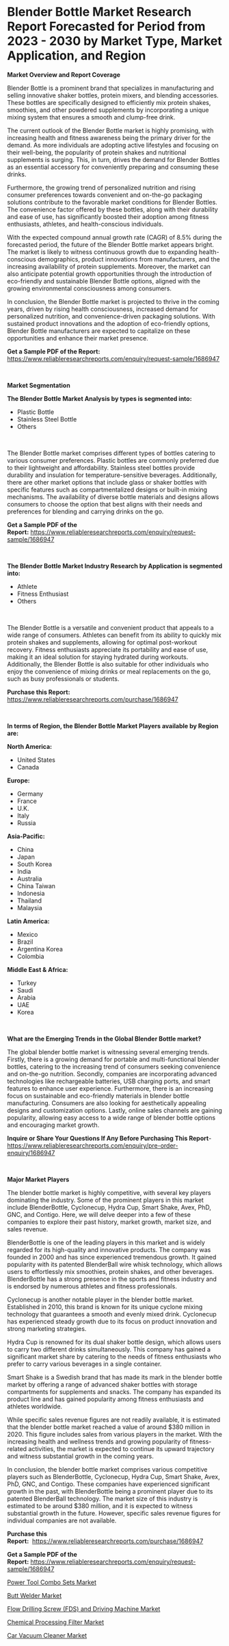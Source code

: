<p><h1>Blender Bottle Market Research Report Forecasted for Period from 2023 -  2030 by Market Type, Market Application, and Region</h1></p><p><strong>Market Overview and Report Coverage</strong></p>
<p><p>Blender Bottle is a prominent brand that specializes in manufacturing and selling innovative shaker bottles, protein mixers, and blending accessories. These bottles are specifically designed to efficiently mix protein shakes, smoothies, and other powdered supplements by incorporating a unique mixing system that ensures a smooth and clump-free drink.</p><p>The current outlook of the Blender Bottle market is highly promising, with increasing health and fitness awareness being the primary driver for the demand. As more individuals are adopting active lifestyles and focusing on their well-being, the popularity of protein shakes and nutritional supplements is surging. This, in turn, drives the demand for Blender Bottles as an essential accessory for conveniently preparing and consuming these drinks.</p><p>Furthermore, the growing trend of personalized nutrition and rising consumer preferences towards convenient and on-the-go packaging solutions contribute to the favorable market conditions for Blender Bottles. The convenience factor offered by these bottles, along with their durability and ease of use, has significantly boosted their adoption among fitness enthusiasts, athletes, and health-conscious individuals.</p><p>With the expected compound annual growth rate (CAGR) of 8.5% during the forecasted period, the future of the Blender Bottle market appears bright. The market is likely to witness continuous growth due to expanding health-conscious demographics, product innovations from manufacturers, and the increasing availability of protein supplements. Moreover, the market can also anticipate potential growth opportunities through the introduction of eco-friendly and sustainable Blender Bottle options, aligned with the growing environmental consciousness among consumers.</p><p>In conclusion, the Blender Bottle market is projected to thrive in the coming years, driven by rising health consciousness, increased demand for personalized nutrition, and convenience-driven packaging solutions. With sustained product innovations and the adoption of eco-friendly options, Blender Bottle manufacturers are expected to capitalize on these opportunities and enhance their market presence.</p></p>
<p><strong>Get a Sample PDF of the Report:</strong> <a href="https://www.reliableresearchreports.com/enquiry/request-sample/1686947">https://www.reliableresearchreports.com/enquiry/request-sample/1686947</a></p>
<p>&nbsp;</p>
<p><strong>Market Segmentation</strong></p>
<p><strong>The Blender Bottle Market Analysis by types is segmented into:</strong></p>
<p><ul><li>Plastic Bottle</li><li>Stainless Steel Bottle</li><li>Others</li></ul></p>
<p>&nbsp;</p>
<p><p>The Blender Bottle market comprises different types of bottles catering to various consumer preferences. Plastic bottles are commonly preferred due to their lightweight and affordability. Stainless steel bottles provide durability and insulation for temperature-sensitive beverages. Additionally, there are other market options that include glass or shaker bottles with specific features such as compartmentalized designs or built-in mixing mechanisms. The availability of diverse bottle materials and designs allows consumers to choose the option that best aligns with their needs and preferences for blending and carrying drinks on the go.</p></p>
<p><strong>Get a Sample PDF of the Report:</strong>&nbsp;<a href="https://www.reliableresearchreports.com/enquiry/request-sample/1686947">https://www.reliableresearchreports.com/enquiry/request-sample/1686947</a></p>
<p>&nbsp;</p>
<p><strong>The Blender Bottle Market Industry Research by Application is segmented into:</strong></p>
<p><ul><li>Athlete</li><li>Fitness Enthusiast</li><li>Others</li></ul></p>
<p>&nbsp;</p>
<p><p>The Blender Bottle is a versatile and convenient product that appeals to a wide range of consumers. Athletes can benefit from its ability to quickly mix protein shakes and supplements, allowing for optimal post-workout recovery. Fitness enthusiasts appreciate its portability and ease of use, making it an ideal solution for staying hydrated during workouts. Additionally, the Blender Bottle is also suitable for other individuals who enjoy the convenience of mixing drinks or meal replacements on the go, such as busy professionals or students.</p></p>
<p><strong>Purchase this Report:</strong>&nbsp; <a href="https://www.reliableresearchreports.com/purchase/1686947">https://www.reliableresearchreports.com/purchase/1686947</a></p>
<p>&nbsp;</p>
<p><strong>In terms of Region, the Blender Bottle Market Players available by Region are:</strong></p>
<p>
    <p> <strong> North America: </strong>
        <ul>
            <li>United States</li>
            <li>Canada</li>
        </ul>
        </p> 
    <p> <strong> Europe: </strong>
        <ul>
            <li>Germany</li>
            <li>France</li>
            <li>U.K.</li>
            <li>Italy</li>
            <li>Russia</li>
        </ul>
        </p> 
    <p> <strong> Asia-Pacific: </strong>
        <ul>
            <li>China</li>
            <li>Japan</li>
            <li>South Korea</li>
            <li>India</li>
            <li>Australia</li>
            <li>China Taiwan</li>
            <li>Indonesia</li>
            <li>Thailand</li>
            <li>Malaysia</li>
        </ul>
        </p> 
    <p> <strong> Latin America: </strong>
        <ul>
            <li>Mexico</li>
            <li>Brazil</li>
            <li>Argentina Korea</li>
            <li>Colombia</li>
        </ul>
        </p> 
    <p> <strong> Middle East & Africa: </strong>
        <ul>
            <li>Turkey</li>
            <li>Saudi</li>
            <li>Arabia</li>
            <li>UAE</li>
            <li>Korea</li>
        </ul>
    </p>
    </p>
<p>&nbsp;</p>
<p><strong>What are the Emerging Trends in the Global Blender Bottle market?</strong></p>
<p><p>The global blender bottle market is witnessing several emerging trends. Firstly, there is a growing demand for portable and multi-functional blender bottles, catering to the increasing trend of consumers seeking convenience and on-the-go nutrition. Secondly, companies are incorporating advanced technologies like rechargeable batteries, USB charging ports, and smart features to enhance user experience. Furthermore, there is an increasing focus on sustainable and eco-friendly materials in blender bottle manufacturing. Consumers are also looking for aesthetically appealing designs and customization options. Lastly, online sales channels are gaining popularity, allowing easy access to a wide range of blender bottle options and encouraging market growth.</p></p>
<p><strong>Inquire or Share Your Questions If Any Before Purchasing This Report</strong>- <a href="https://www.reliableresearchreports.com/enquiry/pre-order-enquiry/1686947">https://www.reliableresearchreports.com/enquiry/pre-order-enquiry/1686947</a></p>
<p>&nbsp;</p>
<p><strong>Major Market Players</strong></p>
<p><p>The blender bottle market is highly competitive, with several key players dominating the industry. Some of the prominent players in this market include BlenderBottle, Cyclonecup, Hydra Cup, Smart Shake, Avex, PhD, GNC, and Contigo. Here, we will delve deeper into a few of these companies to explore their past history, market growth, market size, and sales revenue.</p><p>BlenderBottle is one of the leading players in this market and is widely regarded for its high-quality and innovative products. The company was founded in 2000 and has since experienced tremendous growth. It gained popularity with its patented BlenderBall wire whisk technology, which allows users to effortlessly mix smoothies, protein shakes, and other beverages. BlenderBottle has a strong presence in the sports and fitness industry and is endorsed by numerous athletes and fitness professionals.</p><p>Cyclonecup is another notable player in the blender bottle market. Established in 2010, this brand is known for its unique cyclone mixing technology that guarantees a smooth and evenly mixed drink. Cyclonecup has experienced steady growth due to its focus on product innovation and strong marketing strategies.</p><p>Hydra Cup is renowned for its dual shaker bottle design, which allows users to carry two different drinks simultaneously. This company has gained a significant market share by catering to the needs of fitness enthusiasts who prefer to carry various beverages in a single container.</p><p>Smart Shake is a Swedish brand that has made its mark in the blender bottle market by offering a range of advanced shaker bottles with storage compartments for supplements and snacks. The company has expanded its product line and has gained popularity among fitness enthusiasts and athletes worldwide.</p><p>While specific sales revenue figures are not readily available, it is estimated that the blender bottle market reached a value of around $380 million in 2020. This figure includes sales from various players in the market. With the increasing health and wellness trends and growing popularity of fitness-related activities, the market is expected to continue its upward trajectory and witness substantial growth in the coming years.</p><p>In conclusion, the blender bottle market comprises various competitive players such as BlenderBottle, Cyclonecup, Hydra Cup, Smart Shake, Avex, PhD, GNC, and Contigo. These companies have experienced significant growth in the past, with BlenderBottle being a prominent player due to its patented BlenderBall technology. The market size of this industry is estimated to be around $380 million, and it is expected to witness substantial growth in the future. However, specific sales revenue figures for individual companies are not available.</p></p>
<p><strong>Purchase this Report:</strong>&nbsp;&nbsp;<a href="https://www.reliableresearchreports.com/purchase/1686947">https://www.reliableresearchreports.com/purchase/1686947</a></p>
<p></p>
<p><strong>Get a Sample PDF of the Report:</strong>&nbsp;<a href="https://www.reliableresearchreports.com/enquiry/request-sample/1686947">https://www.reliableresearchreports.com/enquiry/request-sample/1686947</a></p>
<p><p><a href="https://github.com/dzharov81/Market-Research-Report-List-1/blob/main/power-tool-combo-sets-market.md">Power Tool Combo Sets Market</a></p><p><a href="https://www.linkedin.com/pulse/butt-welder-market-size-share-amp-trends-analysis-report-application/">Butt Welder Market</a></p><p><a href="https://www.linkedin.com/pulse/decoding-flow-drilling-screw-fds-driving-machine-market-deep/">Flow Drilling Screw (FDS) and Driving Machine Market</a></p><p><a href="https://medium.com/@morgancrist1926/chemical-processing-filter-market-size-market-outlook-and-market-forecast-2023-to-2030-ad1133d50b97">Chemical Processing Filter Market</a></p><p><a href="https://github.com/scarol104/Market-Research-Report-List-1/blob/main/car-vacuum-cleaner-market.md">Car Vacuum Cleaner Market</a></p></p>